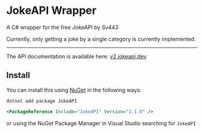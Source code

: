 # JokeAPI Wrapper

A C# wrapper for the free JokeAPI by Sv443

Currently, only getting a joke by a single category is currently implemented. 

---

The API documentation is available here: 
[v2.jokeapi.dev](https://v2.jokeapi.dev)

## Install

You can install this using [NuGet](https://www.nuget.org/packages/JokeAPI/) 
in the following ways:

```dotnet
dotnet add package JokeAPI
```

```xml
<PackageReference Include="JokeAPI" Version="1.1.0" />
```

or using the NuGet Package Manager in Visual Studio searching for ```JokeAPI```

